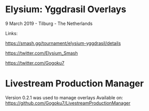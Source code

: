 # Elysium: Yggdrasil Overlays
9 March 2019 - Tilburg - The Netherlands

Links:

https://smash.gg/tournament/elysium-yggdrasil/details

https://twitter.com/Elysium_Smash

https://twitter.com/Gogoku7

# Livestream Production Manager
Version 0.2.1 was used to manage overlays
Available on: https://github.com/Gogoku7/LivestreamProductionManager
